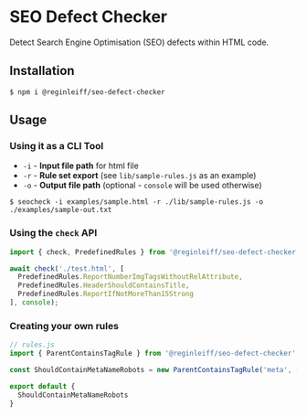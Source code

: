 # SEO Defect Checker
Detect Search Engine Optimisation (SEO) defects within HTML code.

## Installation
```shell
$ npm i @reginleiff/seo-defect-checker
```

## Usage

### Using it as a CLI Tool
- `-i` - **Input file path** for html file
- `-r` - **Rule set export** (see `lib/sample-rules.js` as an example)
- `-o` - **Output file path** (optional - `console` will be used otherwise)
```shell
$ seocheck -i examples/sample.html -r ./lib/sample-rules.js -o ./examples/sample-out.txt
```

### Using the `check` API
```javascript
import { check, PredefinedRules } from '@reginleiff/seo-defect-checker';

await check('./test.html', [
  PredefinedRules.ReportNumberImgTagsWithoutRelAttribute,
  PredefinedRules.HeaderShouldContainsTitle,
  PredefinedRules.ReportIfNotMoreThan15Strong
], console);
```

### Creating your own rules

```javascript
// rules.js
import { ParentContainsTagRule } from '@reginleiff/seo-defect-checker';

const ShouldContainMetaNameRobots = new ParentContainsTagRule('meta', ['name'], ['robots']);

export default {
  ShouldContainMetaNameRobots
}
```


